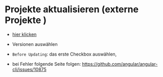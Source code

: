 # Projekte aktualisieren (externe Projekte )

* [hier klicken](update.angular.io)

* Versionen auswählen

* `Before Updating`: das erste Checkbox auswählen, 

* bei Fehler folgende Seite folgen: https://github.com/angular/angular-cli/issues/10875

  

